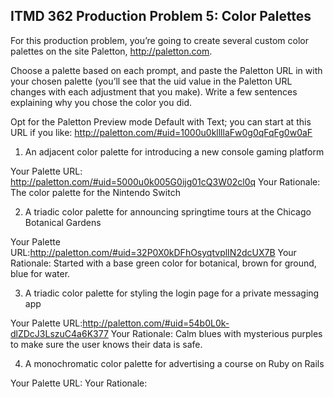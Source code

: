 ## ITMD 362 Production Problem 5: Color Palettes

For this production problem, you’re going to create several custom color palettes on the site Paletton, http://paletton.com.

Choose a palette based on each prompt, and paste the Paletton URL in with your chosen palette (you’ll see that the uid value in the Paletton URL changes with each adjustment that you make). Write a few sentences explaining why you chose the color you did.

Opt for the Paletton Preview mode Default with Text; you can start at this URL if you like: http://paletton.com/#uid=1000u0kllllaFw0g0qFqFg0w0aF

1. An adjacent color palette for introducing a new console gaming platform

Your Palette URL: http://paletton.com/#uid=5000u0k005G0ijg01cQ3W02cl0q
Your Rationale: The color palette for the Nintendo Switch

2. A triadic color palette for announcing springtime tours at the Chicago Botanical Gardens

Your Palette URL:http://paletton.com/#uid=32P0X0kDFhOsyqtvplIN2dcUX7B
Your Rationale: Started with a base green color for botanical, brown for ground, blue for water.

3. A triadic color palette for styling the login page for a private messaging app

Your Palette URL:http://paletton.com/#uid=54b0L0k-dlZDcJ3LszuC4a6K377
Your Rationale: Calm blues with mysterious purples to make sure the user knows their data is safe.

4. A monochromatic color palette for advertising a course on Ruby on Rails

Your Palette URL:
Your Rationale:


